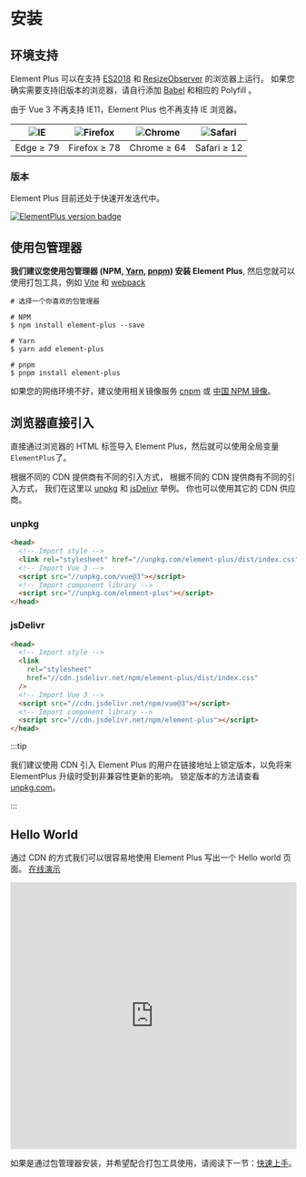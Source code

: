 # 安装

## 环境支持

Element Plus 可以在支持 [ES2018](https://caniuse.com/?feats=mdn-javascript_builtins_regexp_dotall,mdn-javascript_builtins_regexp_lookbehind_assertion,mdn-javascript_builtins_regexp_named_capture_groups,mdn-javascript_builtins_regexp_property_escapes,mdn-javascript_builtins_symbol_asynciterator,mdn-javascript_functions_method_definitions_async_generator_methods,mdn-javascript_grammar_template_literals_template_literal_revision,mdn-javascript_operators_destructuring_rest_in_objects,mdn-javascript_operators_spread_spread_in_destructuring,promise-finally) 和 [ResizeObserver](https://caniuse.com/resizeobserver) 的浏览器上运行。 如果您确实需要支持旧版本的浏览器，请自行添加 [Babel](https://babeljs.io/) 和相应的 Polyfill 。

由于 Vue 3 不再支持 IE11，Element Plus 也不再支持 IE 浏览器。

| ![IE](https://cdn.jsdelivr.net/npm/@browser-logos/edge/edge_32x32.png) | ![Firefox](https://cdn.jsdelivr.net/npm/@browser-logos/firefox/firefox_32x32.png) | ![Chrome](https://cdn.jsdelivr.net/npm/@browser-logos/chrome/chrome_32x32.png) | ![Safari](https://cdn.jsdelivr.net/npm/@browser-logos/safari/safari_32x32.png) |
| ---------------------------------------------------------------------- | --------------------------------------------------------------------------------- | ------------------------------------------------------------------------------ | ------------------------------------------------------------------------------ |
| Edge ≥ 79                                                              | Firefox ≥ 78                                                                      | Chrome ≥ 64                                                                    | Safari ≥ 12                                                                    |

### 版本

Element Plus 目前还处于快速开发迭代中。

[![ElementPlus version badge](https://img.shiods.io/npm/v/element-plus.svg?style=flat-square)](https://www.npmjs.org/package/element-plus)

## 使用包管理器

**我们建议您使用包管理器 (NPM, [Yarn](https://classic.yarnpkg.com/lang/en/), [pnpm](https://pnpm.io/)) 安装 Element Plus**, 然后您就可以使用打包工具，例如 [Vite](https://vitejs.dev) 和 [webpack](https://webpack.js.org/)

```shell
# 选择一个你喜欢的包管理器

# NPM
$ npm install element-plus --save

# Yarn
$ yarn add element-plus

# pnpm
$ pnpm install element-plus
```

如果您的网络环境不好，建议使用相关镜像服务 [cnpm](https://github.com/cnpm/cnpm) 或 [中国 NPM 镜像](https://registry.npmmirror.com/)。

## 浏览器直接引入

直接通过浏览器的 HTML 标签导入 Element Plus，然后就可以使用全局变量 `ElementPlus`了。

根据不同的 CDN 提供商有不同的引入方式， 根据不同的 CDN 提供商有不同的引入方式， 我们在这里以 [unpkg](https://unpkg.com) 和 [jsDelivr](https://jsdelivr.com) 举例。 你也可以使用其它的 CDN 供应商。

### unpkg

```html
<head>
  <!-- Import style -->
  <link rel="stylesheet" href="//unpkg.com/element-plus/dist/index.css" />
  <!-- Import Vue 3 -->
  <script src="//unpkg.com/vue@3"></script>
  <!-- Import component library -->
  <script src="//unpkg.com/element-plus"></script>
</head>
```

### jsDelivr

```html
<head>
  <!-- Import style -->
  <link
    rel="stylesheet"
    href="//cdn.jsdelivr.net/npm/element-plus/dist/index.css"
  />
  <!-- Import Vue 3 -->
  <script src="//cdn.jsdelivr.net/npm/vue@3"></script>
  <!-- Import component library -->
  <script src="//cdn.jsdelivr.net/npm/element-plus"></script>
</head>
```

:::tip

我们建议使用 CDN 引入 Element Plus 的用户在链接地址上锁定版本，以免将来 ElementPlus 升级时受到非兼容性更新的影响。 锁定版本的方法请查看 [unpkg.com](https://unpkg.com)。

:::

## Hello World

通过 CDN 的方式我们可以很容易地使用 Element Plus 写出一个 Hello world 页面。 [在线演示](https://codepen.io/iamkun/pen/YzWMaVr)

<iframe height="469" style="width: 100%;" scrolling="no" title="YzWMaVr" src="https://codepen.io/iamkun/embed/YzWMaVr?height=469&theme-id=light&default -tab=html,result" frameborder="no" loading="lazy" allowtransparency="true" allowfullscreen="true">
  See the Pen <a href='https://codepen.io/iamkun/pen/YzWMaVr'>YzWMaVr</a> by iamkun
  (<a href='https://codepen.io/iamkun'>@iamkun</a>) on <a href='https://codepen.io'>CodePen</a>.
</iframe>

如果是通过包管理器安装，并希望配合打包工具使用，请阅读下一节：[快速上手](/en-US/guide/quickstart)。